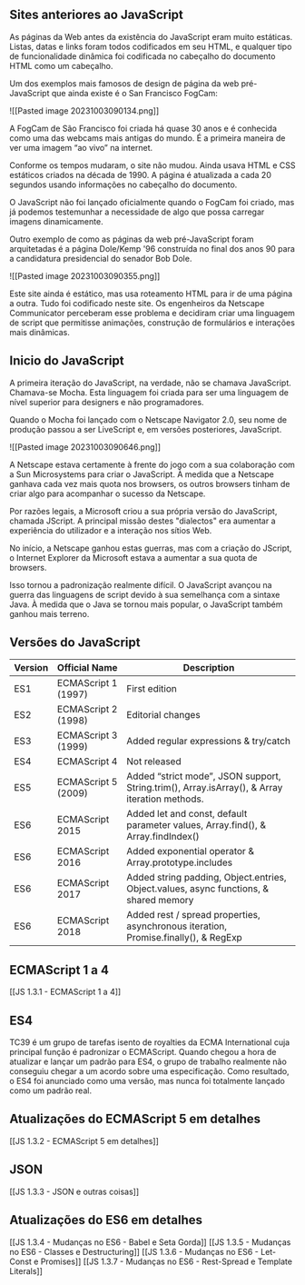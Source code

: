 ## Sites anteriores ao JavaScript
As páginas da Web antes da existência do JavaScript eram muito estáticas. Listas, datas e links foram todos codificados em seu HTML, e qualquer tipo de funcionalidade dinâmica foi codificada no cabeçalho do documento HTML como um cabeçalho.

Um dos exemplos mais famosos de design de página da web pré-JavaScript que ainda existe é o San Francisco FogCam:

![[Pasted image 20231003090134.png]]

A FogCam de São Francisco foi criada há quase 30 anos e é conhecida como uma das webcams mais antigas do mundo. É a primeira maneira de ver uma imagem “ao vivo” na internet.

Conforme os tempos mudaram, o site não mudou. Ainda usava HTML e CSS estáticos criados na década de 1990. A página é atualizada a cada 20 segundos usando informações <meta> no cabeçalho do documento.

O JavaScript não foi lançado oficialmente quando o FogCam foi criado, mas já podemos testemunhar a necessidade de algo que possa carregar imagens dinamicamente.

Outro exemplo de como as páginas da web pré-JavaScript foram arquitetadas é a página Dole/Kemp '96 construída no final dos anos 90 para a candidatura presidencial do senador Bob Dole.

![[Pasted image 20231003090355.png]]

Este site ainda é estático, mas usa roteamento HTML para ir de uma página a outra. Tudo foi codificado neste site. Os engenheiros da Netscape Communicator perceberam esse problema e decidiram criar uma linguagem de script que permitisse animações, construção de formulários e interações mais dinâmicas.
## Inicio do JavaScript
A primeira iteração do JavaScript, na verdade, não se chamava JavaScript. Chamava-se Mocha. Esta linguagem foi criada para ser uma linguagem de nível superior para designers e não programadores.

Quando o Mocha foi lançado com o Netscape Navigator 2.0, seu nome de produção passou a ser LiveScript e, em versões posteriores, JavaScript. 

![[Pasted image 20231003090646.png]]

A Netscape estava certamente à frente do jogo com a sua colaboração com a Sun Microsystems para criar o JavaScript. À medida que a Netscape ganhava cada vez mais quota nos browsers, os outros browsers tinham de criar algo para acompanhar o sucesso da Netscape.

Por razões legais, a Microsoft criou a sua própria versão do JavaScript, chamada JScript. A principal missão destes "dialectos" era aumentar a experiência do utilizador e a interação nos sítios Web.

No início, a Netscape ganhou estas guerras, mas com a criação do JScript, o Internet Explorer da Microsoft estava a aumentar a sua quota de browsers.

Isso tornou a padronização realmente difícil. O JavaScript avançou na guerra das linguagens de script devido à sua semelhança com a sintaxe Java. À medida que o Java se tornou mais popular, o JavaScript também ganhou mais terreno.

## Versões do JavaScript

| Version | Official Name       | Description                                                                                   |
| ------- | ------------------- | --------------------------------------------------------------------------------------------- |
| ES1     | ECMAScript 1 (1997) | First edition                                                                                 |
| ES2     | ECMAScript 2 (1998) | Editorial changes                                                                             |
| ES3     | ECMAScript 3 (1999) | Added regular expressions & try/catch                                                         |
| ES4     | ECMAScript 4        | Not released                                                                                  |
| ES5     | ECMAScript 5 (2009) | Added “strict mode”, JSON support, String.trim(), Array.isArray(), & Array iteration methods. |
| ES6     | ECMAScript 2015     | Added let and const, default parameter values, Array.find(), & Array.findIndex()              |
| ES6     | ECMAScript 2016     | Added exponential operator & Array.prototype.includes                                         |
| ES6     | ECMAScript 2017     | Added string padding, Object.entries, Object.values, async functions, & shared memory         |
| ES6     | ECMAScript 2018     | Added rest / spread properties, asynchronous iteration, Promise.finally(), & RegExp           |

## ECMAScript 1 a 4
[[JS 1.3.1 - ECMAScript 1 a 4]]
## ES4
TC39 é um grupo de tarefas isento de royalties da ECMA International cuja principal função é padronizar o ECMAScript. Quando chegou a hora de atualizar e lançar um padrão para ES4, o grupo de trabalho realmente não conseguiu chegar a um acordo sobre uma especificação. Como resultado, o ES4 foi anunciado como uma versão, mas nunca foi totalmente lançado como um padrão real.


## Atualizações do ECMAScript 5 em detalhes
[[JS 1.3.2 - ECMAScript 5 em detalhes]]
## JSON
[[JS 1.3.3 - JSON e outras coisas]]
## Atualizações do ES6 em detalhes
[[JS 1.3.4 - Mudanças no ES6 - Babel e Seta Gorda]]
[[JS 1.3.5 - Mudanças no ES6 - Classes e Destructuring]]
[[JS 1.3.6 - Mudanças no ES6 - Let-Const e Promises]]
[[JS 1.3.7 - Mudanças no ES6 - Rest-Spread e Template Literals]]
